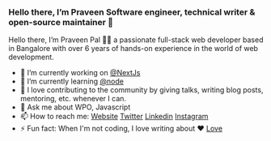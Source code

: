 ### Hello there, I’m Praveen Software engineer, technical writer & open-source maintainer 👋

Hello there, I’m Praveen Pal 👋🏻 a passionate full-stack web developer based in Bangalore with over 6 years of hands-on experience in the world of web development.

- 🔭 I’m currently working on <a href="https://reactjs.org/">@NextJs</a>
- 🌱 I’m currently learning <a href="https://nodejs.org/en/">@node</a>
- 👯 I love contributing to the community by giving talks, writing blog posts, mentoring, etc. whenever I can.
- 💬 Ask me about WPO, Javascript
- 📫 How to reach me: <a href="https://praveenpal.in/">Website</a> <a href="https://twitter.com/PraveenPal4232">Twitter</a>  <a href="https://www.linkedin.com/in/praveenpal4232/">Linkedin</a>  <a href="https://www.instagram.com/praveenpal4232/">Instagram</a>  
- ⚡ Fun fact: When I'm not coding, I love writing about ❤️ <a href="https://www.instagram.com/ishqkepaigaam/">Love</a> 
